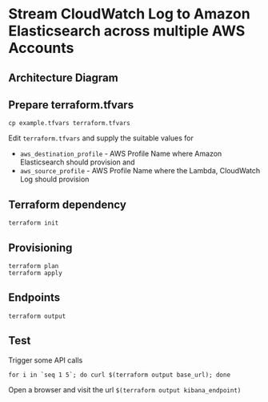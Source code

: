 # Stream CloudWatch Log to Amazon Elasticsearch across multiple AWS Accounts

## Architecture Diagram

## Prepare terraform.tfvars
```shell script
cp example.tfvars terraform.tfvars
```
Edit `terraform.tfvars` and supply the suitable values for
* `aws_destination_profile` - AWS Profile Name where Amazon Elasticsearch should provision and
* `aws_source_profile` - AWS Profile Name where the Lambda, CloudWatch Log should provision

## Terraform dependency
```shell script
terraform init
```

## Provisioning
```shell script
terraform plan
terraform apply
```

## Endpoints
```shell script
terraform output
```

## Test
Trigger some API calls
```shell script
for i in `seq 1 5`; do curl $(terraform output base_url); done
```
Open a browser and visit the url `$(terraform output kibana_endpoint)`